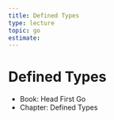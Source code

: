 ```yaml
---
title: Defined Types
type: lecture
topic: go
estimate:
---
```


# Defined Types

- Book: Head First Go
- Chapter: Defined Types
